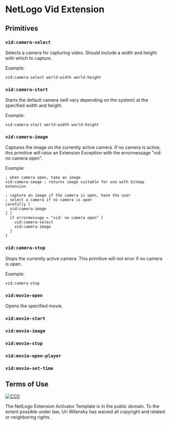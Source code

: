 # NetLogo Vid Extension

## Primitives

### `vid:camera-select`

Selects a camera for capturing video. Should include a width and height with which to capture.

Example:
```NetLogo
vid:camera-select world-width world-height
```

### `vid:camera-start`

Starts the default camera (will vary depending on the system) at the specified width and height.

Example:
```NetLogo
vid:camera-start world-width world-height
```

### `vid:camera-image`

Captures the image on the currently active camera. If no camera is active, this primitive will raise an Extension Exception with the errormessage "vid: no camera open".

Example:
```NetLogo
; when camera open, take an image
vid:camera-image ; returns image suitable for use with bitmap extension

; capture an image if the camera is open, have the user
; select a camera if no camera is open
carefully [
  vid:camera-image
] [
  if errormessage = "vid: no camera open" [
    vid:camera-select
    vid:camera-image
  ]
]
```

### `vid:camera-stop`

Stops the currently active camera. This primitive will not error if no camera is open.

Example:
```NetLogo
vid:camera-stop
```

### `vid:movie-open`

Opens the specified movie.

### `vid:movie-start`

### `vid:movie-image`

### `vid:movie-stop`

### `vid:movie-open-player`

### `vid:movie-set-time`

## Terms of Use

[![CC0](http://i.creativecommons.org/p/zero/1.0/88x31.png)](http://creativecommons.org/publicdomain/zero/1.0/)

The NetLogo Extension Activator Template is in the public domain.  To the extent possible under law, Uri Wilensky has waived all copyright and related or neighboring rights.

